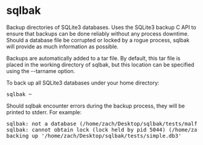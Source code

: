 sqlbak
======

Backup directories of SQLite3 databases.  Uses the SQLite3 backup C API to ensure that backups can be done reliably without any process downtime.  Should a database file be corrupted or locked by a rogue process, sqlbak will provide as much information as possible. 

Backups are automatically added to a tar file.  By default, this tar file is placed in the working directory of sqlbak, but this location can be specified using the --tarname option.

To back up all SQLite3 databases under your home directory:
<pre>
sqlbak ~
</pre>

Should sqlbak encounter errors during the backup process, they will be printed to stderr.  For example:

<pre>
sqlbak: not a database (/home/zach/Desktop/sqlbak/tests/malformed.db3)
sqlbak: cannot obtain lock (lock held by pid 5044) (/home/zach/Desktop/sqlbak/tests/locked.db3)
backing up '/home/zach/Desktop/sqlbak/tests/simple.db3'
</pre>

